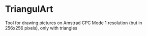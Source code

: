 # TriangulArt
Tool for drawing pictures on Amstrad CPC Mode 1 resolution (but in 256x256 pixels),  only with triangles
